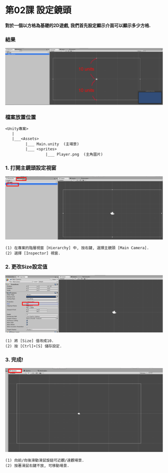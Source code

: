 # 第02課 設定鏡頭

#### 對於一個以方格為基礎的2D遊戲, 我們首先設定顯示介面可以顯示多少方格.


### 結果
![GitHub Logo](/screen/img02.png)


### 檔案放置位置
```
<Unity專案>
   |  
   |___<Assets>
         |___ Main.unity  (主場景)  
         |___ <sprites>
                  |___ Player.png  (主角圖片)   
```


### 1. 打開主鏡頭設定視窗

![GitHub Logo](/screen/img02-01.png)

```
(1) 在專案的階層視窗 [Hierarchy] 中, 按右鍵, 選擇主鏡頭 [Main Camera].
(2) 選擇 [Inspector] 視窗.
```

### 2. 更改Size設定值

![GitHub Logo](/screen/img02-02.png)

```
(1) 將 [Size] 值改成10.
(2) 按 [Ctrl]+[S] 儲存設定.
```


### 3. 完成! 

![GitHub Logo](/screen/img02-03.png)

```
(1) 向前/向後滑動滑鼠旋鈕可近觀/遠觀場景.
(2) 按著滑鼠右鍵不放, 可移動場景.
```

